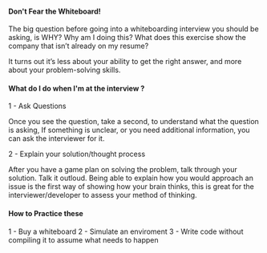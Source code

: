 #### Don't Fear the Whiteboard!

The big question before going into a whiteboarding interview you should be asking, is WHY? Why am I doing this? What does this exercise show the company that isn’t already on my resume?


It turns out it’s less about your ability to get the right answer, and more about your problem-solving skills.

#### What do I do when I'm at the interview ?

 1 - Ask Questions

 Once you see the question, take a second, to understand what the question is asking, If something is unclear, or you need additional information, you can ask the interviewer for it.

 2 - Explain your solution/thought process

 After you have a game plan on solving the problem, talk through your solution. Talk it outloud. Being able to explain how you would approach an issue is the first way of showing how your brain thinks, this is great for the interviewer/developer to assess your method of thinking.

#### How to Practice these

 1 - Buy a whiteboard
 2 - Simulate an enviroment
 3 - Write code without compiling it to assume what needs to happen